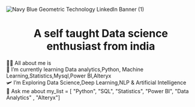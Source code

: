 ![Navy Blue Geometric Technology LinkedIn Banner (1)](https://github.com/punithyc/punithyc/assets/123263654/1d88f0e2-ea4f-4e57-b48a-3ad589432418)<br>






<h1 align="center">A self taught Data science enthusiast from india</h1>

 
 👨‍💻 All about me is<br>
 🔭 I’m currently learning Data analytics,Python, Machine Learning,Statistics,Mysql,Power BI,Alteryx <br>
 🛩️ I’m Exploring Data Science,Deep Learning,NLP & Artificial Intelligence<br>
 💬 Ask me about my_list = [ "Python", "SQL", "Statistics", "Power BI", "Data Analytics" , "Alteryx"]
<!--
**punithyc/punithyc** is a ✨ _special_ ✨ repository because its `README.md` (this file) appears on your GitHub profile.

Here are some ideas to get you started:

 🔭 I’m currently working on :__*Data Science__*
- 🌱 I’m currently learning ...
- 👯 I’m looking to collaborate on ...
- 🤔 I’m looking for help with ...
- 💬 Ask me about ...
- 📫 How to reach me: ...
- 😄 Pronouns: ...
- ⚡ Fun fact: ...
-->
